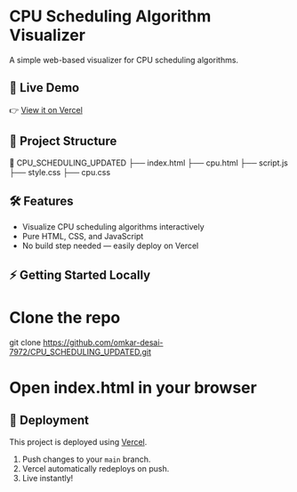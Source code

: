 
# CPU Scheduling Algorithm Visualizer

A simple web-based visualizer for CPU scheduling algorithms.

## 🚀 Live Demo

👉 [View it on Vercel](https://cpu-scheduling-visulizer.vercel.app/)


## 📂 Project Structure



📁 CPU\_SCHEDULING\_UPDATED
├── index.html
├── cpu.html
├── script.js
├── style.css
├── cpu.css



## 🛠️ Features

- Visualize CPU scheduling algorithms interactively
- Pure HTML, CSS, and JavaScript
- No build step needed — easily deploy on Vercel

## ⚡ Getting Started Locally


# Clone the repo
git clone https://github.com/omkar-desai-7972/CPU_SCHEDULING_UPDATED.git

# Open index.html in your browser


## 🚢 Deployment

This project is deployed using [Vercel](https://vercel.com).

1. Push changes to your `main` branch.
2. Vercel automatically redeploys on push.
3. Live instantly!


